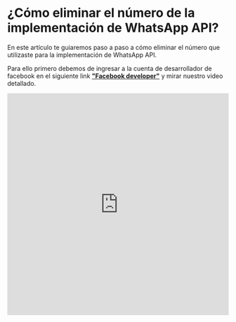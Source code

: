# ¿Cómo eliminar el número de la implementación de WhatsApp API?

En este artículo te guiaremos paso a paso a cómo eliminar el número que utilizaste para la implementación de WhatsApp API.

Para ello primero debemos de ingresar a la cuenta de desarrollador de facebook en el siguiente link **["Facebook developer"](https://developers.facebook.com/?locale=es_ES)**  y mirar nuestro video detallado.

<p><iframe width="100%" height="505" src="https://www.youtube.com/embed/6l_muDeaDmE" title="YouTube video player" frameborder="0" allow="accelerometer; autoplay; clipboard-write; encrypted-media; gyroscope; picture-in-picture; web-share" allowfullscreen="allowfullscreen"></iframe></p>